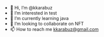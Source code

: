 - 👋 Hi, I’m @kkarabuz
- 👀 I’m interested in test
- 🌱 I’m currently learning java
- 💞️ I’m looking to collaborate on NFT
- 📫 How to reach me kkarabuz@gmail.com


<!---
kkarabuz/kkarabuz is a ✨ special ✨ repository because its `README.md` (this file) appears on your GitHub profile.
You can click the Preview link to take a look at your changes.
--->
